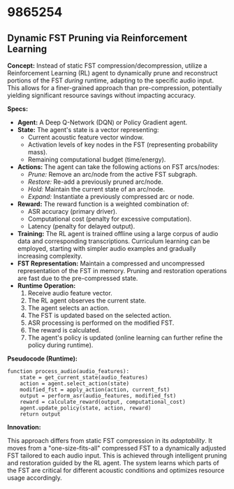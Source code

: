 # 9865254

## Dynamic FST Pruning via Reinforcement Learning

**Concept:** Instead of static FST compression/decompression, utilize a Reinforcement Learning (RL) agent to dynamically prune and reconstruct portions of the FST *during* runtime, adapting to the specific audio input. This allows for a finer-grained approach than pre-compression, potentially yielding significant resource savings without impacting accuracy.

**Specs:**

*   **Agent:** A Deep Q-Network (DQN) or Policy Gradient agent.
*   **State:** The agent's state is a vector representing:
    *   Current acoustic feature vector window.
    *   Activation levels of key nodes in the FST (representing probability mass).
    *   Remaining computational budget (time/energy).
*   **Actions:** The agent can take the following actions on FST arcs/nodes:
    *   *Prune:* Remove an arc/node from the active FST subgraph.
    *   *Restore:* Re-add a previously pruned arc/node.
    *   *Hold:*  Maintain the current state of an arc/node.
    *   *Expand:* Instantiate a previously compressed arc or node.
*   **Reward:** The reward function is a weighted combination of:
    *   ASR accuracy (primary driver).
    *   Computational cost (penalty for excessive computation).
    *   Latency (penalty for delayed output).
*   **Training:** The RL agent is trained offline using a large corpus of audio data and corresponding transcriptions.  Curriculum learning can be employed, starting with simpler audio examples and gradually increasing complexity.
*   **FST Representation:** Maintain a compressed and uncompressed representation of the FST in memory.  Pruning and restoration operations are fast due to the pre-compressed state.
*   **Runtime Operation:**
    1.  Receive audio feature vector.
    2.  The RL agent observes the current state.
    3.  The agent selects an action.
    4.  The FST is updated based on the selected action.
    5.  ASR processing is performed on the modified FST.
    6.  The reward is calculated.
    7.  The agent's policy is updated (online learning can further refine the policy during runtime).

**Pseudocode (Runtime):**

```
function process_audio(audio_features):
    state = get_current_state(audio_features)
    action = agent.select_action(state)
    modified_fst = apply_action(action, current_fst)
    output = perform_asr(audio_features, modified_fst)
    reward = calculate_reward(output, computational_cost)
    agent.update_policy(state, action, reward)
    return output
```

**Innovation:**

This approach differs from static FST compression in its *adaptability*. It moves from a "one-size-fits-all" compressed FST to a dynamically adjusted FST tailored to each audio input. This is achieved through intelligent pruning and restoration guided by the RL agent.  The system learns which parts of the FST are critical for different acoustic conditions and optimizes resource usage accordingly.
